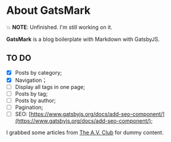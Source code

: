 # About GatsMark

💥 **NOTE**: Unfinished. I'm still working on it.

**GatsMark** is a blog boilerplate with Markdown with GatsbyJS.

## TO DO
- [x] Posts by category;
- [x] Navigation；
- [ ] Display all tags in one page;
- [ ] Posts by tag;
- [ ] Posts by author;
- [ ] Pagination;
- [ ] SEO: [https://www.gatsbyjs.org/docs/add-seo-component/](https://www.gatsbyjs.org/docs/add-seo-component/);

I grabbed some articles from [The A.V. Club](https://www.avclub.com/) for dummy content.